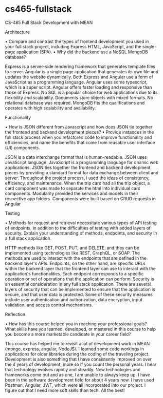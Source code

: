 # cs465-fullstack
CS-465 Full Stack Development with MEAN

Architecture

•	Compare and contrast the types of frontend development you used in your full stack project, including Express HTML, JavaScript, and the single-page application (SPA).
•	Why did the backend use a NoSQL MongoDB database?

Express is a server-side rendering framework that generates template files to server. Angular is a single page application that generates its own file and updates the website dynamically. Both Express and Angular use a form of JavaScript as a programming language. Angular uses some typescript, which is a super script. Angular offers faster loading and responsive than those of Express.
No SQL is a popular choice for web applications due to its flexibility and scalability. Documents store objects with mixed formats. No relational database was required. MongoDB fits the qualifications and operates with high scalability and availability.


Functionality

•	How is JSON different from Javascript and how does JSON tie together the frontend and backend development pieces?
•	Provide instances in the full stack process when you refactored code to improve functionality and efficiencies, and name the benefits that come from reusable user interface (UI) components.

JSON is a data interchange format that is human-readable. JSON uses JavaScript language.
JavaScript is a programming language for dnamic web applications.
JSON  ties together the frontend and backend development pieces by providing a standard format for data exchange between client and server.
Throughout the project process, I used the ideas of consistency, efficiency, and maintenance. When the trip card had all the trip object, a card component was made to separate the html into individual card components. Modularity provided the services and models in their respective app folders. Components were built based on CRUD requests in Angular


Testing

•	Methods for request and retrieval necessitate various types of API testing of endpoints, in addition to the difficulties of testing with added layers of security. Explain your understanding of methods, endpoints, and security in a full stack application.

HTTP methods like GET, POST, PUT, and DELETE, and they can be implemented using technologies like REST, GraphQL, or SOAP. The methods are used to interact with the endpoints that are defined in the backend layer's APIs.
Endpoints, on the other hand, are specific URLs within the backend layer that the frontend layer can use to interact with the application's functionalities. Each endpoint corresponds to a specific operation or set of operations that the application can perform. 
Security is an essential consideration in any full stack application. There are several layers of security that can be implemented to ensure that the application is secure, and that user data is protected. Some of these security measures include user authentication and authorization, data encryption, input validation, and access control mechanisms.


Reflection

•	How has this course helped you in reaching your professional goals? What skills have you learned, developed, or mastered in this course to help you become a more marketable candidate in your career field?

This course has helped me to revisit a lot of development work in MEAN (mongo, express, angular, NodeJS). I learned some code workings in applications for older libraries during the coding of the traveling project. Development is also something that I have consistently improved on over the 4 years of development, more so if you count the personal years. I hear that technology evolves rapidly and steadily. New technologies and frameworks come out and as one, I am unable to always keep up. I have been in the software development field for about 4 years now.  I have used Postman, Angular, JWT, which were all incorporated into our project. I figure out that I need more soft skills than tech.  All the best!
